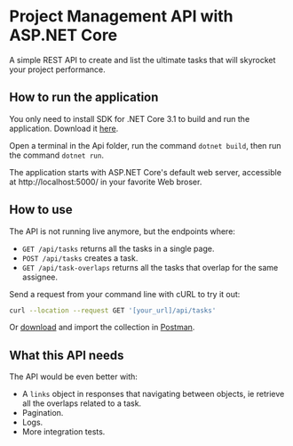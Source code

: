 # Project Management API with ASP.NET Core
A simple REST API to create and list the ultimate tasks that will skyrocket your project performance.

## How to run the application
You only need to install SDK for .NET Core 3.1 to build and run the application. Download it [here](https://dotnet.microsoft.com/download).

Open a terminal in the Api folder, run the command `dotnet build`, then run the command `dotnet run`.

The application starts with ASP.NET Core's default web server, accessible at http://localhost:5000/ in your favorite Web broser.

## How to use
The API is not running live anymore, but the endpoints where:
* `GET /api/tasks` returns all the tasks in a single page.
* `POST /api/tasks` creates a task.
* `GET /api/task-overlaps` returns all the tasks that overlap for the same assignee.

Send a request from your command line with cURL to try it out:
```bash
curl --location --request GET '[your_url]/api/tasks'
```
Or [download](Docs/pm-api.postman_collection.json) and import the collection in [Postman]([https://www.getpostman.com/downloads/](https://www.getpostman.com/downloads/)).

## What this API needs
The API would be even better with:

* A `links` object in responses that navigating between objects, ie retrieve all the overlaps related to a task.
* Pagination.
* Logs.
* More integration tests.

